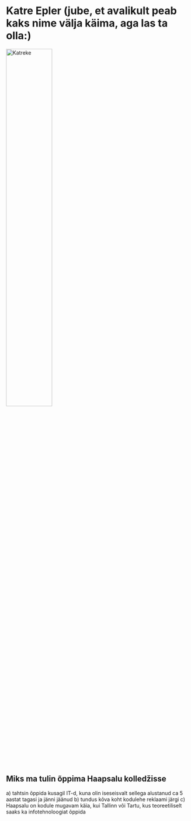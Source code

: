 # Katre Epler (jube, et avalikult peab kaks nime välja käima, aga las ta olla:)
<img src="/profile/DSC_0038.JPG" alt="Katreke" width="50%" height="50%" >


## Miks ma tulin õppima Haapsalu kolledžisse

a) tahtsin õppida kusagil IT-d, kuna olin iseseisvalt sellega alustanud ca 5 aastat tagasi ja jänni jäänud
b) tundus kõva koht kodulehe reklaami järgi
c) Haapsalu on kodule mugavam käia, kui Tallinn või Tartu, kus teoreetiliselt saaks ka infotehnoloogiat õppida

